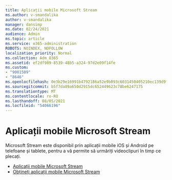 ```yaml
---
title: Aplicații mobile Microsoft Stream
ms.author: v-smandalika
author: v-smandalika
manager: dansimp
ms.date: 02/24/2021
audience: Admin
ms.topic: article
ms.service: o365-administration
ROBOTS: NOINDEX, NOFOLLOW
localization_priority: Normal
ms.collection: Adm_O365
ms.assetid: ef2df989-8539-48b5-a324-97d2e09f14fe
ms.custom:
- "9001509"
- "8646"
ms.openlocfilehash: 0e3b29e16991b4792186a52e9b093c6031450405210ec139d9ff7edcc706284e
ms.sourcegitcommit: b5f7da89a650d2915dc652449623c78be6247175
ms.translationtype: MT
ms.contentlocale: ro-RO
ms.lasthandoff: 08/05/2021
ms.locfileid: "54066196"
---
```

# <a name="microsoft-stream-mobile-apps"></a>Aplicații mobile Microsoft Stream

Microsoft Stream este disponibil prin aplicații mobile iOS și Android pe telefoane și tablete, pentru a vă permite să urmăriți videoclipuri în timp ce plecați.

- [Aplicații mobile Microsoft Stream](https://docs.microsoft.com/stream/mobile-apps-overview)
- [Obțineți aplicații mobile Microsoft Stream](https://docs.microsoft.com/stream/mobile-get-apps)
